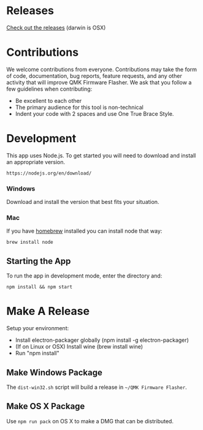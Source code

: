 # Releases

[Check out the releases](https://github.com/jackhumbert/qmk_firmware_flasher/releases/) (darwin is OSX)

# Contributions

We welcome contributions from everyone. Contributions may take the form of
code, documentation, bug reports, feature requests, and any other activity
that will improve QMK Firmware Flasher. We ask that you follow a few 
guidelines when contributing:

* Be excellent to each other
* The primary audience for this tool is non-technical
* Indent your code with 2 spaces and use One True Brace Style.

# Development

This app uses Node.js. To get started you will need to download and install
an appropriate version.

    https://nodejs.org/en/download/

### Windows

Download and install the version that best fits your situation.

### Mac

If you have [homebrew](http://brew.sh) installed you can install node
that way:

    brew install node

## Starting the App

To run the app in development mode, enter the directory and:

    npm install && npm start

# Make A Release

Setup your environment:

* Install electron-packager globally (npm install -g electron-packager)
* (If on Linux or OSX) Install wine (brew install wine)
* Run "npm install"

## Make Windows Package

The `dist-win32.sh` script will build a release in `~/QMK Firmware Flasher`.

## Make OS X Package

Use `npm run pack` on OS X to make a DMG that can be distributed.
